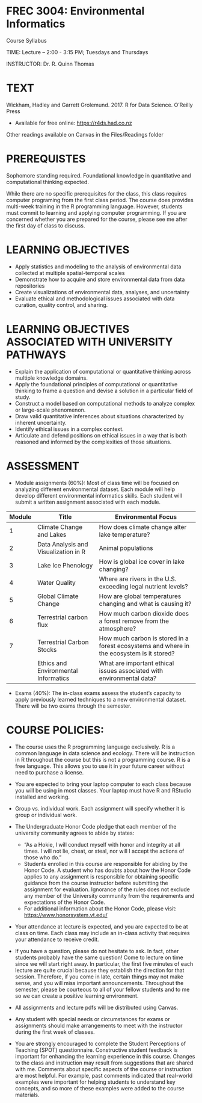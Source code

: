 # FREC 3004: Environmental Informatics

Course Syllabus

TIME:  Lecture – 2:00 - 3:15 PM; Tuesdays and Thursdays

INSTRUCTOR:    Dr. R. Quinn Thomas

# TEXT 
 
Wickham, Hadley and Garrett Grolemund.  2017. R for Data Science.  O’Reilly Press
*	Available for free online: https://r4ds.had.co.nz

Other readings available on Canvas in the Files/Readings folder

# PREREQUISTES  

Sophomore standing required. Foundational knowledge in quantitative and computational thinking expected.

While there are no specific prerequisites for the class, this class requires computer programing from the first class period. The course does provides multi-week training in the R programming language.  However, students must commit to learning and applying computer programming.  If you are concerned whether you are prepared for the course, please see me after the first day of class to discuss. 

# LEARNING OBJECTIVES

*	Apply statistics and modeling to the analysis of environmental data collected at multiple spatial-temporal scales
*	Demonstrate how to acquire and store environmental data from data repositories
*	Create visualizations of environmental data, analyses, and uncertainty
*	Evaluate ethical and methodological issues associated with data curation, quality control, and sharing.

# LEARNING OBJECTIVES ASSOCIATED WITH UNIVERSITY PATHWAYS

*	Explain the application of computational or quantitative thinking across multiple knowledge domains.
*	Apply the foundational principles of computational or quantitative thinking to frame a question and devise a solution in a particular field of study.
*	Construct a model based on computational methods to analyze complex or large-scale phenomenon.
*	Draw valid quantitative inferences about situations characterized by inherent uncertainty.
*	Identify ethical issues in a complex context.
*	Articulate and defend positions on ethical issues in a way that is both reasoned and informed by the complexities of those situations.

# ASSESSMENT

*	Module assignments (60%): Most of class time will be focused on analyzing different environmental dataset.  Each module will help develop different environmental informatics skills.  Each student will submit a written assignment associated with each module.  


| Module	| Title	 | Environmental Focus|
|-----------|--------|--------------------|
|1	|Climate Change and Lakes|	How does climate change alter lake temperature?|
|2	|Data Analysis and Visualization in R|	Animal populations|
|3	|Lake Ice Phenology|	How is global ice cover in lake changing?|
|4	|Water Quality|	Where are rivers in the U.S. exceeding legal nutrient levels?|
|5	|Global Climate Change|	How are global temperatures changing and what is causing it?|
|6	|Terrestrial carbon flux|	How much carbon dioxide does a forest remove from the atmosphere?|
|7	|Terrestrial Carbon Stocks|	How much carbon is stored in a forest ecosystems and where in the ecosystem is it stored?|
|	|Ethics and Environmental Informatics|	What are important ethical issues associated with environmental data?|

*	Exams (40%):  The in-class exams assess the student’s capacity to apply previously learned techniques to a new environmental dataset.  There will be two exams through the semester.

# COURSE POLICIES:

*	The course uses the R programming language exclusively.  R is a common language in data science and ecology.  There will be instruction in R throughout the course but this is not a programming course.  R is a free language.  This allows you to use it in your future career without need to purchase a license. 

*	You are expected to bring your laptop computer to each class because you will be using in most classes.  Your laptop must have R and RStudio installed and working. 

*	Group vs. individual work.  Each assignment will specify whether it is group or individual work.  

*	The Undergraduate Honor Code pledge that each member of the university community agrees to abide by states:
     * “As a Hokie, I will conduct myself with honor and integrity at all times. I will  not lie, cheat, or steal, nor will I accept the actions of those who do.”
     * Students enrolled in this course are responsible for abiding by the Honor Code. A student who has doubts about how the Honor Code applies to any assignment is responsible for obtaining specific guidance from the course instructor before submitting the assignment for evaluation. Ignorance of the rules does not exclude any member of the University community from the requirements and expectations of the Honor Code.
     * For additional information about the Honor Code, please visit: https://www.honorsystem.vt.edu/

*	Your attendance at lecture is expected, and you are expected to be at class on time. Each class may include an in-class activity that requires your attendance to receive credit.

*	If you have a question, please do not hesitate to ask. In fact, other students probably have the same question! Come to lecture on time since we will start right away. In particular, the first five minutes of each lecture are quite crucial because they establish the direction for that session. Therefore, if you come in late, certain things may not make sense, and you will miss important announcements. Throughout the semester, please be courteous to all of your fellow students and to me so we can create a positive learning environment.

*	All assignments and lecture pdfs will be distributed using Canvas.

*	Any student with special needs or circumstances for exams or assignments should make arrangements to meet with the instructor during the first week of classes.

*	You are strongly encouraged to complete the Student Perceptions of Teaching (SPOT) questionnaire. Constructive student feedback is important for enhancing the learning experience in this course. Changes to the class and instruction may result from suggestions that are shared with me. Comments about specific aspects of the course or instruction are most helpful. For example, past comments indicated that real-world examples were important for helping students to understand key concepts, and so more of these examples were added to the course materials.
